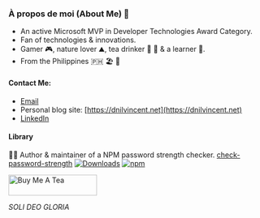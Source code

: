 ### À propos de moi (About Me) 👦

- An active Microsoft MVP in Developer Technologies Award Category.
- Fan of technologies & innovations.
- Gamer 🎮, nature lover ⛰️, tea drinker 🍷 🍵 & a learner 📖.
- From the Philippines 🇵🇭 🏖️ 🥥

#### Contact Me:
- [Email](mailto:markdeanilvicente@gmail.com?Subject=Hello!)
- Personal blog site: [https://dnilvincent.net](https://dnilvincent.net)
- [LinkedIn](https://www.linkedin.com/in/mark-deanil-vicente-40676298)

#### Library
👨‍💻 Author & maintainer of a NPM password strength checker. [check-password-strength](https://github.com/deanilvincent/check-password-strength) [![Downloads](https://img.shields.io/npm/dt/check-password-strength.svg)](https://img.shields.io/npm/dt/check-password-strength.svg) [![npm](https://img.shields.io/npm/dm/check-password-strength.svg)](https://img.shields.io/npm/dm/check-password-strength.svg)

<a href="https://www.buymeacoffee.com/dnilvincent" target="_blank"><img src="https://cdn.buymeacoffee.com/buttons/default-orange.png" alt="Buy Me A Tea" height="41" width="174"></a>


<em>SOLI DEO GLORIA</em>
